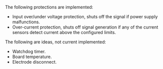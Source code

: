 The following protections are implemented:

* Input over/under voltage protection, shuts off the signal 
if power supply malfunctions.
* Over-current protection, shuts off signal generation if any 
of the current sensors detect current above the configured limits.

The following are ideas, not current implemented:

* Watchdog timer.
* Board temperature.
* Electrode disconnect.